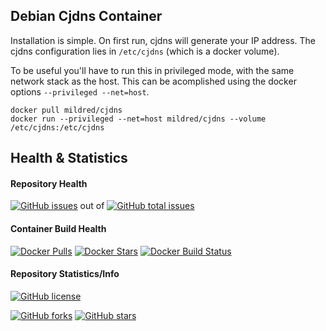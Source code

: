 ## Debian Cjdns Container
Installation is simple. On first run, cjdns will generate your IP
address. The cjdns configuration lies in `/etc/cjdns` (which is a
docker volume).

To be useful you'll have to run this in privileged mode, with the
same network stack as the host. This can be acomplished using the
docker options `--privileged --net=host`.

    docker pull mildred/cjdns
    docker run --privileged --net=host mildred/cjdns --volume /etc/cjdns:/etc/cjdns

## Health & Statistics
#### Repository Health
[![GitHub issues](https://img.shields.io/github/issues/chamunks/debian-cjdns.svg?style=flat-square)](https://github.com/chamunks/debian-cjdns) out of [![GitHub total issues](https://img.shields.io/github/issues-raw/chamunks/debian-cjdns.svg?style=flat-square)](https://github.com/chamunks/debian-cjdns)

#### Container Build Health
[![Docker Pulls](https://img.shields.io/docker/pulls/chamunks/debian-cjdns.svg?style=flat-square)](https://registry.hub.docker.com/u/chamunks/debian-cjdns/)
[![Docker Stars](https://img.shields.io/docker/stars/chamunks/debian-cjdns.svg?style=flat-square)](https://registry.hub.docker.com/u/chamunks/debian-cjdns/)
[![Docker Build Status](http://hubstatus.container42.com/chamunks/debian-cjdns)](https://registry.hub.docker.com/u/chamunks/debian-cjdns)

#### Repository Statistics/Info
[![GitHub license](https://img.shields.io/github/license/chamunks/debian-cjdns.svg?style=flat-square)](https://github.com/chamunks/debian-cjdns)

[![GitHub forks](https://img.shields.io/github/forks/chamunks/debian-cjdns.svg?style=flat-square)](https://github.com/chamunks/debian-cjdns)
[![GitHub stars](https://img.shields.io/github/stars/chamunks/debian-cjdns.svg?style=flat-square)](https://github.com/chamunks/debian-cjdns)
